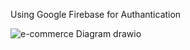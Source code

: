 Using Google Firebase for Authantication 


![e-commerce Diagram drawio](https://user-images.githubusercontent.com/95319292/210109105-cd3e199a-3381-4304-839b-05745a598582.png)
